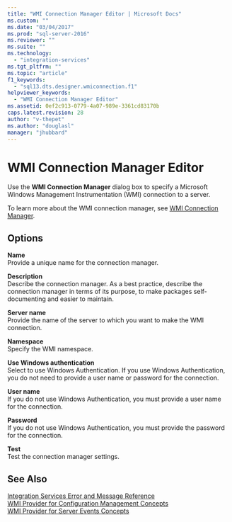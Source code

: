 ```yaml
---
title: "WMI Connection Manager Editor | Microsoft Docs"
ms.custom: ""
ms.date: "03/04/2017"
ms.prod: "sql-server-2016"
ms.reviewer: ""
ms.suite: ""
ms.technology: 
  - "integration-services"
ms.tgt_pltfrm: ""
ms.topic: "article"
f1_keywords: 
  - "sql13.dts.designer.wmiconnection.f1"
helpviewer_keywords: 
  - "WMI Connection Manager Editor"
ms.assetid: 0ef2c913-0779-4a07-989e-3361cd83170b
caps.latest.revision: 28
author: "v-thepet"
ms.author: "douglasl"
manager: "jhubbard"
---
```

# WMI Connection Manager Editor
  Use the **WMI Connection Manager** dialog box to specify a Microsoft Windows Management Instrumentation (WMI) connection to a server.  
  
 To learn more about the WMI connection manager, see [WMI Connection Manager](../../integration-services/connection-manager/wmi-connection-manager.md).  
  
## Options  
 **Name**  
 Provide a unique name for the connection manager.  
  
 **Description**  
 Describe the connection manager. As a best practice, describe the connection manager in terms of its purpose, to make packages self-documenting and easier to maintain.  
  
 **Server name**  
 Provide the name of the server to which you want to make the WMI connection.  
  
 **Namespace**  
 Specify the WMI namespace.  
  
 **Use Windows authentication**  
 Select to use Windows Authentication. If you use Windows Authentication, you do not need to provide a user name or password for the connection.  
  
 **User name**  
 If you do not use Windows Authentication, you must provide a user name for the connection.  
  
 **Password**  
 If you do not use Windows Authentication, you must provide the password for the connection.  
  
 **Test**  
 Test the connection manager settings.  
  
## See Also  
 [Integration Services Error and Message Reference](../../integration-services/integration-services-error-and-message-reference.md)   
 [WMI Provider for Configuration Management Concepts](../../relational-databases/wmi-provider-configuration/wmi-provider-for-configuration-management.md)   
 [WMI Provider for Server Events Concepts](../../relational-databases/wmi-provider-server-events/wmi-provider-for-server-events-concepts.md)  
  
  